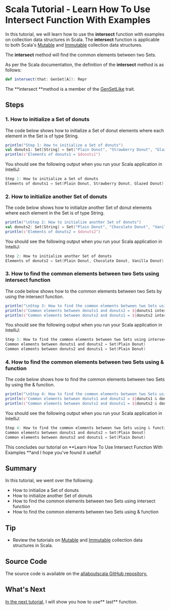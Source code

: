# Scala Tutorial - Learn How To Use Intersect Function With Examples


In this tutorial, we will learn how to use the **intersect** function with examples on collection data structures in Scala. The **intersect** function is applicable to both Scala's [Mutable](http://allaboutscala.com/tutorials/chapter-7-beginner-tutorial-using-scala-mutable-collection/) and [Immutable](http://allaboutscala.com/tutorials/chapter-6-beginner-tutorial-using-scala-immutable-collection/) collection data structures.

 

The **intersect** method will find the common elements between two Sets.

 

As per the Scala documentation, the definition of the **intersect** method is as follows:

```scala
def intersect(that: GenSet[A]): Repr

```

 

The **intersect **method is a member of the [GenSetLike](http://www.scala-lang.org/api/current/scala/collection/GenSetLike.html) trait.

## Steps

### 1. How to initialize a Set of donuts

The code below shows how to initialize a Set of donut elements where each element in the Set is of type String.

```scala
println("Step 1: How to initialize a Set of donuts")
val donuts1: Set[String] = Set("Plain Donut", "Strawberry Donut", "Glazed Donut")
println(s"Elements of donuts1 = $donuts1")

```

 

You should see the following output when you run your Scala application in IntelliJ:

```scala
Step 1: How to initialize a Set of donuts
Elements of donuts1 = Set(Plain Donut, Strawberry Donut, Glazed Donut)

```

 

### 2. How to initialize another Set of donuts

The code below shows how to initialize another Set of donut elements where each element in the Set is of type String.

```scala
println("\nStep 2: How to initialize another Set of donuts")
val donuts2: Set[String] = Set("Plain Donut", "Chocolate Donut", "Vanilla Donut")
println(s"Elements of donuts2 = $donuts2")


```

You should see the following output when you run your Scala application in IntelliJ:

```scala
Step 2: How to initialize another Set of donuts
Elements of donuts2 = Set(Plain Donut, Chocolate Donut, Vanilla Donut)

```

 

### 3. How to find the common elements between two Sets using intersect function

The code below shows how to the common elements between two Sets by using the intersect function.

```scala
println("\nStep 3: How to find the common elements between two Sets using intersect function")
println(s"Common elements between donuts1 and donuts2 = ${donuts1 intersect donuts2}")
println(s"Common elements between donuts2 and donuts1 = ${donuts2 intersect donuts1}")


```

You should see the following output when you run your Scala application in IntelliJ:

```scala
Step 3: How to find the common elements between two Sets using intersect function
Common elements between donuts1 and donuts2 = Set(Plain Donut)
Common elements between donuts2 and donuts1 = Set(Plain Donut)

```

 

### 4. How to find the common elements between two Sets using & function

The code below shows how to find the common elements between two Sets by using the & function.

```scala
println("\nStep 4: How to find the common elements between two Sets using & function")
println(s"Common elements between donuts1 and donuts2 = ${donuts1 & donuts2}")
println(s"Common elements between donuts2 and donuts1 = ${donuts2 & donuts1}")


```

You should see the following output when you run your Scala application in IntelliJ:

```scala
Step 4: How to find the common elements between two Sets using & function
Common elements between donuts1 and donuts2 = Set(Plain Donut)
Common elements between donuts2 and donuts1 = Set(Plain Donut)

```

This concludes our tutorial on **Learn How To Use Intersect Function With Examples **and I hope you've found it useful!

 


## Summary

In this tutorial, we went over the following:

- How to initialize a Set of donuts
- How to initialize another Set of donuts
- How to find the common elements between two Sets using intersect function
- How to find the common elements between two Sets using & function

## Tip

- Review the tutorials on [Mutable](http://allaboutscala.com/tutorials/chapter-7-beginner-tutorial-using-scala-mutable-collection/) and [Immutable](http://allaboutscala.com/tutorials/chapter-6-beginner-tutorial-using-scala-immutable-collection/) collection data structures in Scala.

## Source Code

The source code is available on the [allaboutscala GitHub repository.](https://github.com/nadimbahadoor/allaboutscala)

 

## What's Next

[In the next tutorial](http://allaboutscala.com/tutorials/chapter-8-beginner-tutorial-using-scala-collection-functions/scala-last-example/), I will show you how to use** last** function.